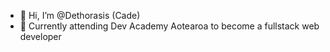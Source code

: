 - 👋 Hi, I’m @Dethorasis (Cade)
- 🌱 Currently attending Dev Academy Aotearoa to become a fullstack web developer

<!---
Dethorasis/Dethorasis is a ✨ special ✨ repository because its `README.md` (this file) appears on your GitHub profile.
You can click the Preview link to take a look at your changes.
--->

